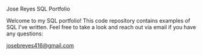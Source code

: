 Jose Reyes SQL Portfolio

Welcome to my SQL portfolio! This code repository contains examples of SQL I've written. Feel free to take a look and reach out via email if you have any questions: 

josebreyes416@gmail.com
